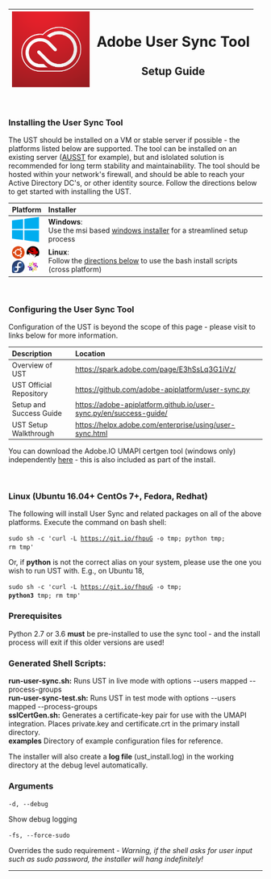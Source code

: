 <img src="https://github.com/adobe/UST-Install-Scripts/raw/master/contributing/ccelogo.png" height="150"> | <h1>Adobe User Sync Tool</h1><h2>Setup Guide</h2>
------------ | -------------

<br/>


### Installing the User Sync Tool
The UST should be installed on a VM or stable server if possible - the platforms listed below are supported.  The tool can be installed on an existing server ([AUSST](https://helpx.adobe.com/enterprise/package/help/update-server-setup-tool.html) for example), but and islolated solution is recommended for long term stability and maintainability.  The tool should be hosted within your network's firewall, and should be able to reach your Active Directory DC's, or other identity source. Follow the directions below to get started with installing the UST.


 Platform |  Installer
|------------ | :-------------|
|<img src="https://github.com/adobe/UST-Install-Scripts/raw/master/contributing/winlogo.png" height="50" width="54"> | **Windows**: <br/> Use the msi based [windows installer](https://github.com/adobe/UST-Install-Scripts/releases/latest) for a streamlined setup process|
| <img src="https://github.com/adobe/UST-Install-Scripts/raw/master/contributing/ubuntulogo.png" height="25" width="25" > <img src="https://github.com/adobe/UST-Install-Scripts/raw/master/contributing/redhatlogo.png" height="25" width="25"><br/><img src="https://github.com/adobe/UST-Install-Scripts/raw/master/contributing/fedora.png" height="25" width="25"> <img src="https://github.com/adobe/UST-Install-Scripts/raw/master/contributing/centoslogo.png" height="25" width="25"> | **Linux**: <br/>Follow the [directions below](https://github.com/adobe/UST-Install-Scripts#linux-ubuntu-1204-centos-7-fedora-redhat-susesles-debian-and-macos-os-x-10) to use the bash install scripts (cross platform)


<br/>

### Configuring the User Sync Tool
Configuration of the UST is beyond the scope of this page - please visit to links below for more information.

 Description | Location
|:------------ | :-------------|
|Overview of UST | https://spark.adobe.com/page/E3hSsLq3G1iVz/<br/>
|UST Official Repository | https://github.com/adobe-apiplatform/user-sync.py<br/>
|Setup and Success Guide | https://adobe-apiplatform.github.io/user-sync.py/en/success-guide/<br/>
|UST Setup Walkthrough | https://helpx.adobe.com/enterprise/using/user-sync.html

You can download the Adobe.IO UMAPI certgen tool (windows only) independently [here](https://s3.us-east-2.amazonaws.com/adobe-ust-installer/AdobeIOCertgen.zip) - this is also included as part of the install.


<br/>

### **Linux (Ubuntu 16.04+ CentOs 7+, Fedora, Redhat)**


The following will install User Sync and related packages on all of the above platforms.  Execute the command on bash shell:

<code>sudo sh -c 'curl -L https://git.io/fhpuG -o tmp; python tmp; rm tmp'</code>

Or, if **python** is not the correct alias on your system, please use the one you wish to run UST with.  E.g., on Ubuntu 18,

<code>sudo sh -c 'curl -L https://git.io/fhpuG -o tmp; **python3** tmp; rm tmp'</code>

### Prerequisites

Python 2.7 or 3.6 **must** be pre-installed to use the sync tool - and the install process will exit if this older versions are used!

### Generated Shell Scripts:
<b>run-user-sync.sh:</b> Runs UST in live mode with options --users mapped --process-groups<br/>
<b>run-user-sync-test.sh:</b> Runs UST in test mode with options --users mapped --process-groups<br/>
<b>sslCertGen.sh:</b> Generates a certificate-key pair for use with the UMAPI integration.  Places private.key and certificate.crt in the primary
install directory.<br/>
<b>examples</b> Directory of example configuration files for reference.

The installer will also create a **log file** (ust_install.log) in the working directory at the debug level automatically.

### Arguments

<code>-d, --debug</code>

Show debug logging 

<code>-fs, --force-sudo</code>

Overrides the sudo requirement - *Warning, if the shell asks for user input such as sudo password, the installer will hang indefinitely!*


<hr/>

